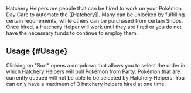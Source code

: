 Hatchery Helpers are people that can be hired to work on your Pokémon Day Care to automate the [[Hatchery]].
Many can be unlocked by fulfilling certain requirements, while others can be purchased from certain Shops.
Once hired, a Hatchery Helper will work until they are fired or you do not have the necessary funds to continue to employ them.

## Usage {#Usage}
Clicking on "Sort" opens a dropdown that allows you to select the order in which Hatchery Helpers will pull Pokémon from Party.
Pokémon that are currently queued will not be able to be selected by Hatchery Helpers.
You can only have a maximum of 3 hatchery helpers hired at one time.
